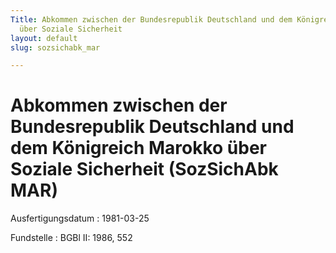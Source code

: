 ```yaml
---
Title: Abkommen zwischen der Bundesrepublik Deutschland und dem Königreich Marokko
  über Soziale Sicherheit
layout: default
slug: sozsichabk_mar

---
```


# Abkommen zwischen der Bundesrepublik Deutschland und dem Königreich Marokko über Soziale Sicherheit (SozSichAbk MAR)

Ausfertigungsdatum
:   1981-03-25

Fundstelle
:   BGBl II: 1986, 552

